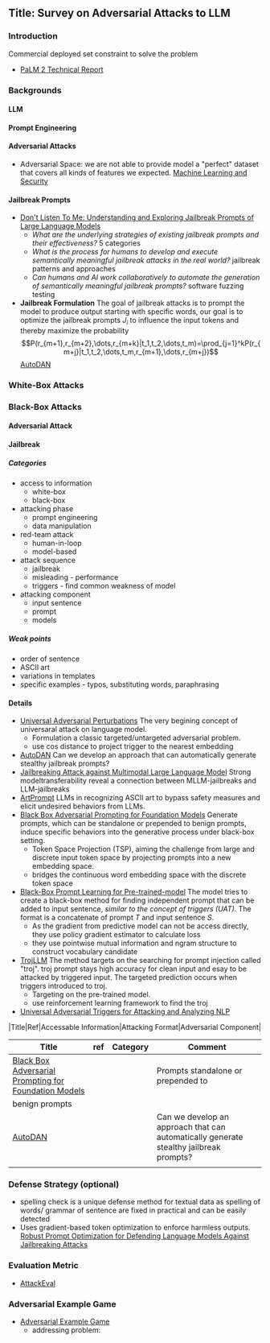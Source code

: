 ## Title: Survey on Adversarial Attacks to LLM

### Introduction
Commercial deployed set constraint to solve the problem 
- [PaLM 2 Technical Report](https://arxiv.org/abs/2305.10403)


### Backgrounds
#### LLM
#### Prompt Engineering
#### Adversarial Attacks
- Adversarial Space: we are not able to provide model a "perfect" dataset that covers all kinds of features we expected. [Machine Learning and Security](https://www.oreilly.com/library/view/machine-learning-and/9781491979891/)

#### Jailbreak Prompts
- [Don't Listen To Me: Understanding and Exploring Jailbreak Prompts of Large Language Models](https://arxiv.org/abs/2403.17336)
  - _What are the underlying strategies of existing jailbreak prompts and their effectiveness?_ 5 categories
  - _What is the process for humans to develop and execute semantically meaningful jailbreak attacks in the real world?_ jailbreak patterns and approaches
  - _Can humans and AI work collaboratively to automate the generation of semantically meaningful jailbreak prompts?_ software fuzzing testing
- **Jailbreak Formulation** The goal of jailbreak attacks is to prompt the model to produce output starting with specific words,  our goal is to optimize the jailbreak
prompts $J_i$ to influence the input tokens and thereby maximize the probability$$P(r_{m+1},r_{m+2},\dots,r_{m+k}|t_1,t_2,\dots,t_m)=\prod_{j=1}^kP(r_{m+j}|t_1,t_2,\dots,t_m,r_{m+1},\dots,r_{m+j})$$ [AutoDAN](https://openreview.net/pdf?id=7Jwpw4qKkb)

### White-Box Attacks


### Black-Box Attacks


#### Adversarial Attack



#### Jailbreak

##### Categories
- access to information
  - white-box
  - black-box
- attacking phase
  - prompt engineering
  - data manipulation
- red-team attack
  - human-in-loop
  - model-based
- attack sequence
  - jailbreak
  - misleading - performance 
  - triggers - find common weakness of model
- attacking component
  - input sentence
  - prompt
  - models

##### Weak points
- order of sentence
- ASCII art
- variations in templates
- specific examples - typos, substituting words, paraphrasing

#### Details
- [Universal Adversarial Perturbations](https://www.mendeley.com/reference-manager/reader-v2/055834a3-74f3-3228-9d6d-dc1d0bd31b51/424550e8-253a-9035-798b-0e1c448f1e66) The very begining concept of universaral attack on language model. 
  - Formulation a classic targeted/untargeted adversarial problem.
  - use cos distance to project trigger to the nearest embedding
- [AutoDAN](https://openreview.net/pdf?id=7Jwpw4qKkb) Can we develop an approach that can automatically generate stealthy
jailbreak prompts?
- [Jailbreaking Attack against Multimodal Large Language Model](https://arxiv.org/pdf/2402.02309.pdf) Strong modeltransferability reveal a connection between MLLM-jailbreaks and LLM-jailbreaks
- [ArtPrompt](https://arxiv.org/pdf/2402.11753.pdf) LLMs in recognizing ASCII art to bypass safety measures and elicit undesired behaviors from LLMs.
- [Black Box Adversarial Prompting for Foundation Models](https://arxiv.org/pdf/2302.04237.pdf) Generate prompts, which can be standalone or prepended to
benign prompts, induce specific behaviors into the generative process under black-box setting.
  - Token Space Projection (TSP), aiming the challenge from large and discrete input token space by projecting prompts into a new embedding space.
  - bridges the continuous word embedding space with the discrete token space
- [Black-Box Prompt Learning for Pre-trained-model](https://arxiv.org/pdf/2302.04237) The model tries to create a black-box method for finding independent prompt that can be added to input sentence, _similar to the concept of triggers (UAT)_. The format is a concatenate of prompt $T$ and input sentence $S$.
  - As the gradient from predictive model can not be access directly, they use policy gradient estimator to calculate loss
  - they use pointwise mutual information and ngram structure to construct vocabulary candidate
- [TrojLLM](https://www.mendeley.com/reference-manager/reader-v2/4d2a4514-80fd-3bfb-8ffb-f0b0c9dddd67/4896ba10-6501-fa99-6ac7-c72830ded736) The method targets on the searching for prompt injection called "troj". troj prompt stays high accuracy for clean input and esay to be attacked by triggered input. The targeted prediction occurs when triggers introduced to troj.
  - Targeting on the pre-trained model. 
  - use reinforcement learning framework to find the troj
- [Universal Adversarial Triggers for Attacking and Analyzing NLP](https://www.mendeley.com/reference-manager/reader-v2/18a6b7ab-a937-3f01-a2d4-421662ce20d8/53461633-46a2-d3e1-1230-83c0eeb69fc6) 


|Title|Ref|Accessable Information|Attacking Format|Adversarial Component|

| Title                                                                                         | ref | Category | Comment                                                                                |
| --------------------------------------------------------------------------------------------- | --- | -------- | -------------------------------------------------------------------------------------- |
| [Black Box Adversarial Prompting for Foundation Models](https://arxiv.org/pdf/2302.04237.pdf) |     |          | Prompts standalone or prepended to                                                     |
| benign prompts                                                                                |
| [AutoDAN](https://openreview.net/pdf?id=7Jwpw4qKkb)                                           |     |          | Can we develop an approach that can automatically generate stealthy jailbreak prompts? |
|                                                                                               |


### Defense Strategy (optional)
- spelling check is a unique defense method for textual data as spelling of words/ grammar of sentence are fixed in practical and can be easily detected
- Uses gradient-based token optimization to enforce
harmless outputs. [Robust Prompt Optimization for Defending Language Models Against Jailbreaking Attacks](https://arxiv.org/abs/2401.17263)

### Evaluation Metric
- [AttackEval](https://arxiv.org/abs/2401.09002)


### Adversarial Example Game
- [Adversarial Example Game](https://arxiv.org/pdf/2007.00720)
  - addressing problem: 